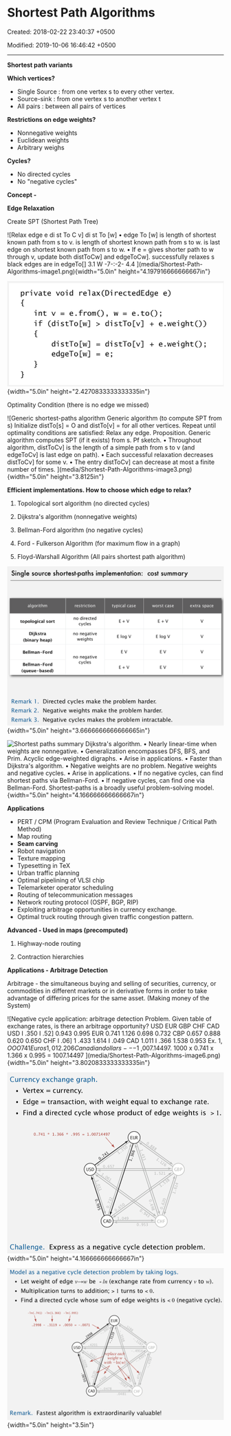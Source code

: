 # Shortest Path Algorithms

Created: 2018-02-22 23:40:37 +0500

Modified: 2019-10-06 16:46:42 +0500

---

**Shortest path variants**

**Which vertices?**
-   Single Source : from one vertex s to every other vertex.
-   Source-sink : from one vertex s to another vertex t
-   All pairs : between all pairs of vertices



**Restrictions on edge weights?**
-   Nonnegative weights
-   Euclidean weights
-   Arbitrary weighs



**Cycles?**
-   No directed cycles
-   No "negative cycles"



**Concept -**

**Edge Relaxation**

Create SPT (Shortest Path Tree)

![Relax edge e di st To C v] di st To [w] • edge To [w] is length of shortest known path from s to v. is length of shortest known path from s to w. is last edge on shortest known path from s to w. • If e = gives shorter path to w through v, update both distToCw] and edgeToCw]. successfully relaxes s black edges are in edgeTo[] 3.1 W -7-:-2- 4.4 ](media/Shortest-Path-Algorithms-image1.png){width="5.0in" height="4.197916666666667in"}



![private void relax (Di rectedEdge e) int v = e.from(), w = e.to(); i f (di stTo[w] > distTo[v] + e.weight()) di stTo [w] = distTo[v] + e.weight() ; edgeTo [w] = e ](media/Shortest-Path-Algorithms-image2.png){width="5.0in" height="2.4270833333333335in"}



Optimality Condition (there is no edge we missed)



![Generic shortest-paths algorithm Generic algorithm (to compute SPT from s) Initialize distTo[s] = O and distTo[v] = for all other vertices. Repeat until optimality conditions are satisfied: Relax any edge. Proposition. Generic algorithm computes SPT (if it exists) from s. Pf sketch. • Throughout algorithm, distToCv] is the length of a simple path from s to v (and edgeToCv] is last edge on path). • Each successful relaxation decreases distToCv] for some v. • The entry distToCv] can decrease at most a finite number of times. ](media/Shortest-Path-Algorithms-image3.png){width="5.0in" height="3.8125in"}





**Efficient implementations. How to choose which edge to relax?**

1.  Topological sort algorithm (no directed cycles)

2.  Dijkstra's algorithm (nonnegative weights)

3.  Bellman-Ford algorithm (no negative cycles)

4.  Ford - Fulkerson Algorithm (for maximum flow in a graph)

5.  Floyd-Warshall Algorithm (All pairs shortest path algorithm)



![Single source shortest-paths implementation: cost summary algorithm topological sort Dijkstra (binary heap) Bellman-Ford Bellman-Ford (queue-based) restriction no directed cycles no negative weights no negative cycles typical case worst case extra space E log V EV E log V EV EV Remark l. Remark 2. Remark 3. Directed cycles make the problem harder. Negative weights make the problem harder. Negative cycles makes the problem intractable. ](media/Shortest-Path-Algorithms-image4.png){width="5.0in" height="3.6666666666666665in"}



![Shortest paths summary Dijkstra's algorithm. • Nearly linear-time when weights are nonnegative. • Generalization encompasses DFS, BFS, and Prim. Acyclic edge-weighted digraphs. • Arise in applications. • Faster than Dijkstra's algorithm. • Negative weights are no problem. Negative weights and negative cycles. • Arise in applications. • If no negative cycles, can find shortest paths via Bellman-Ford. • If negative cycles, can find one via Bellman-Ford. Shortest-paths is a broadly useful problem-solving model. ](media/Shortest-Path-Algorithms-image5.png){width="5.0in" height="4.166666666666667in"}



**Applications**
-   PERT / CPM (Program Evaluation and Review Technique / Critical Path Method)
-   Map routing
-   **Seam carving**
-   Robot navigation
-   Texture mapping
-   Typesetting in TeX
-   Urban traffic planning
-   Optimal pipelining of VLSI chip
-   Telemarketer operator scheduling
-   Routing of telecommunication messages
-   Network routing protocol (OSPF, BGP, RIP)
-   Exploiting arbitrage opportunities in currency exchange.
-   Optimal truck routing through given traffic congestion pattern.



**Advanced - Used in maps (precomputed)**

1.  Highway-node routing

2.  Contraction hierarchies



**Applications - Arbitrage Detection**

Arbitrage - the simultaneous buying and selling of securities, currency, or commodities in different markets or in derivative forms in order to take advantage of differing prices for the same asset. (Making money of the System)



![Negative cycle application: arbitrage detection Problem. Given table of exchange rates, is there an arbitrage opportunity? USD EUR GBP CHF CAD USD I .350 I .52] 0.943 0.995 EUR 0.741 1.126 0.698 0.732 CBP 0.657 0.888 0.620 0.650 CHF I .06] 1 .433 1.614 I .049 CAD 1.011 I .366 1.538 0.953 Ex. $1 ,OOO 741 Euros 1,012.206 Canadian dollars ---$1 ,007.14497. 1000 x 0.741 x 1.366 x 0.995 = 1007.14497 ](media/Shortest-Path-Algorithms-image6.png){width="5.0in" height="3.8020833333333335in"}



![Currency exchange graph. . Vertex = currency. Edge = transaction, with weight equal to exchange rate. • Find a directed cycle whose product of edge weights is > l. 0.741 1.366 .995 - 1.00714497 EUR 0.657 USD 1.0,19 CAD GBP 1.521 CHF Challenge. Express as a negative cycle detection problem. ](media/Shortest-Path-Algorithms-image7.png){width="5.0in" height="4.166666666666667in"}



![Model as a negative cycle detection problem by taking logs. • Let weight of edge be -In (exchange rate from currency v to w). • Multiplication turns to addition; > I turns to < 0. • Find a directed cycle whose sum of edge weights is < 0 (negative cycle). = -.0071 -Inc. 741) .2998 - -In(1.366) . 3119 + -In(.995) .0050 USD . 4201 EUR eplace eac weight w with ---In(w) -.0478 GBP 4914 Remark. CAD CHF . 0481 Fastest algorithm is extraordinarily valuable! ](media/Shortest-Path-Algorithms-image8.png){width="5.0in" height="3.5in"}










